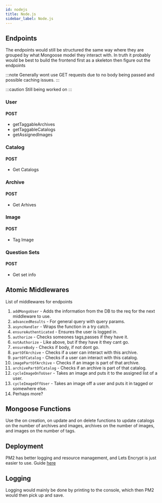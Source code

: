 ```yaml
---
id: nodejs 
title: Node.js 
sidebar_label: Node.js
---
```


## Endpoints

The endpoints would still be structured the same way where they are grouped by
what Mongoose model they interact with. In truth it probably would be best to
build the frontend first as a skeleton then figure out the endpoints

:::note
Generally wont use GET requests due to no body being passed and possible caching issues.
:::

:::caution
Still being worked on
:::

### User

#### POST

- getTaggableArchives
- getTaggableCatalogs
- getAssignedImages

### Catalog

#### POST

- Get Catalogs

### Archive

#### POST

- Get Arhives

### Image

#### POST

- Tag Image

### Question Sets

#### POST

- Get set info

## Atomic Middlewares

List of middlewares for endpoints

1. `addMongoUser` - Adds the information from the DB to the req for the next middleware to use.
2. `advancedResults` - For general query with query params.
3. `asyncHandler` - Wraps the function in a try catch.
4. `ensureAuthenticated` - Ensures the user is logged in.
5. `authorize` - Checks someones tags,passes if they have it.
6. `notAuthorize` - Like above, but if they have it they cant go.
7. `ensureBody` - Checks if body, if not dont go.
8. `partOfArchive` - Checks if a user can interact with this archive.
9. `partOfCatalog` - Checks if a user can interact with this catalog.
10. `imagePartOfArchive` - Checks if an image is part of that archive.
11. `archivePartOfCatalog` - Checks if an archive is part of that catalog.
12. `cycleImageOnToUser` - Takes an image and puts it to the assigned list of a user.
13. `cycleImageOffUser` - Takes an image off a user and puts it in tagged or somewhere else.
14. Perhaps more?

## Mongoose Functions

Use the on creation, on update and on delete functions to update catalogs on the number of archives and images, archives on the number of images, and images on the number of tags.

## Deployment

PM2 has better logging and resource management, and Lets Encrypt is just easier to use. Guide [here](https://www.youtube.com/watch?v=oykl1Ih9pMg)

## Logging

Logging would mainly be done by printing to the console, which then PM2 would then pick up and save.